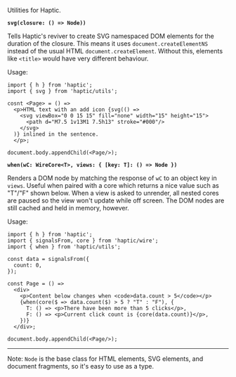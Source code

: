 Utilities for Haptic.

**`svg(closure: () => Node))`**

Tells Haptic's reviver to create SVG namespaced DOM elements for the duration of
the closure. This means it uses `document.createElementNS` instead of the usual
HTML `document.createElement`. Without this, elements like `<title>` would have
very different behaviour.

Usage:

```tsx
import { h } from 'haptic';
import { svg } from 'haptic/utils';

cosnt <Page> = () =>
  <p>HTML text with an add icon {svg(() =>
    <svg viewBox="0 0 15 15" fill="none" width="15" height="15">
      <path d="M7.5 1v13M1 7.5h13" stroke="#000"/>
    </svg>
  )} inlined in the sentence.
  </p>;

document.body.appendChild(<Page/>);
```

**`when(wC: WireCore<T>, views: { [key: T]: () => Node })`**

Renders a DOM node by matching the response of `wC` to an object key in `views`.
Useful when paired with a core which returns a nice value such as "T"/"F" shown
below. When a view is asked to unrender, all nested cores are paused so the view
won't update while off screen. The DOM nodes are still cached and held in
memory, however.

Usage:

```tsx
import { h } from 'haptic';
import { signalsFrom, core } from 'haptic/wire';
import { when } from 'haptic/utils';

const data = signalsFrom({
  count: 0,
});

const Page = () =>
  <div>
    <p>Content below changes when <code>data.count > 5</code></p>
    {when(core($ => data.count($) > 5 ? "T" : "F"), {
      T: () => <p>There have been more than 5 clicks</p>,
      F: () => <p>Current click count is {core(data.count)}</p>,
    })}
  </div>;

document.body.appendChild(<Page/>);
```

---

Note: `Node` is the base class for HTML elements, SVG elements, and document
fragments, so it's easy to use as a type.
